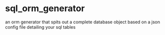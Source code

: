 # sql_orm_generator
an orm generator that spits out a complete database object based on a json config file detailing your sql tables
